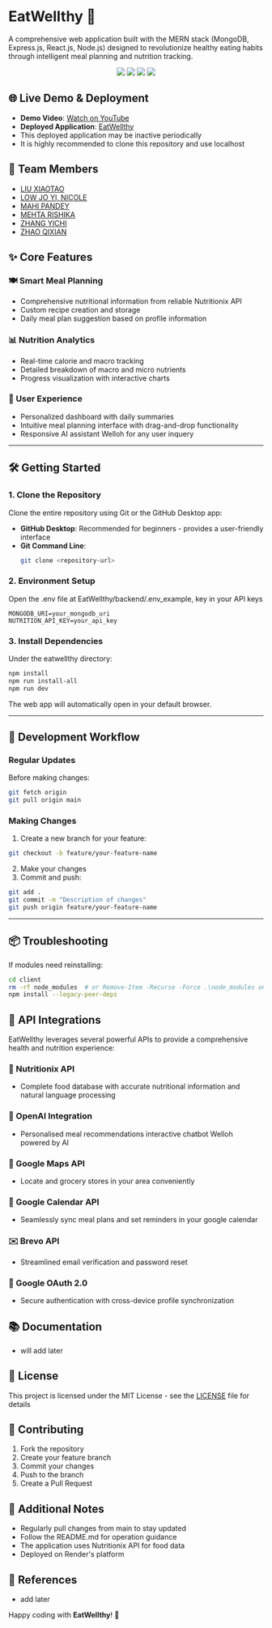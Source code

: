 # EatWellthy 🍲
A comprehensive web application built with the MERN stack (MongoDB, Express.js, React.js, Node.js) designed to revolutionize healthy eating habits through intelligent meal planning and nutrition tracking.

<p align="center">
  <img src="https://img.shields.io/badge/MongoDB-47A248?style=for-the-badge&logo=mongodb&logoColor=white" />
  <img src="https://img.shields.io/badge/Express.js-404D59?style=for-the-badge&logo=express&logoColor=white" />
  <img src="https://img.shields.io/badge/React-61DAFB?style=for-the-badge&logo=react&logoColor=white" />
  <img src="https://img.shields.io/badge/Node.js-339933?style=for-the-badge&logo=node.js&logoColor=white" />
</p>


## 🌐 Live Demo & Deployment
- **Demo Video**: [Watch on YouTube](https://www.youtube.com/watch?v=_jXpvho58wg)
- **Deployed Application**: [EatWellthy](https://eatwellthy.onrender.com)
- This deployed application may be inactive periodically
- It is highly recommended to clone this repository and use localhost

## 👥 Team Members
- [LIU XIAOTAO](https://github.com/Neurotic58)
- [LOW JO YI, NICOLE](https://github.com/Nicoleelow)
- [MAHI PANDEY](https://github.com/mahipandcy)
- [MEHTA RISHIKA](https://github.com/Oganesson0221)
- [ZHANG YICHI](https://github.com/CatilonyZhang)
- [ZHAO QIXIAN](https://github.com/ZhaoQixian)

## ✨ Core Features
### 🍽️ Smart Meal Planning
- Comprehensive nutritional information from reliable Nutritionix API
- Custom recipe creation and storage
- Daily meal plan suggestion based on profile information 

### 📊 Nutrition Analytics
- Real-time calorie and macro tracking
- Detailed breakdown of macro and micro nutrients
- Progress visualization with interactive charts

### 👤 User Experience
- Personalized dashboard with daily summaries
- Intuitive meal planning interface with drag-and-drop functionality
- Responsive AI assistant Welloh for any user inquery 

---
## 🛠️ Getting Started
### 1. Clone the Repository
Clone the entire repository using Git or the GitHub Desktop app:
   - **GitHub Desktop**: Recommended for beginners - provides a user-friendly interface
   - **Git Command Line**:
     ```bash
     git clone <repository-url>
     ```

### 2. Environment Setup
Open the .env file at EatWellthy/backend/.env_example, key in your API keys
```
MONGODB_URI=your_mongodb_uri
NUTRITION_API_KEY=your_api_key
```

### 3. Install Dependencies
Under the eatwellthy directory:
```bash
npm install 
npm run install-all
npm run dev
```
The web app will automatically open in your default browser.

---
## 🔄 Development Workflow
### Regular Updates
Before making changes:
```bash
git fetch origin
git pull origin main
```

### Making Changes
1. Create a new branch for your feature:
```bash
git checkout -b feature/your-feature-name
```
2. Make your changes
3. Commit and push:
```bash
git add .
git commit -m "Description of changes"
git push origin feature/your-feature-name
```

---
## 📦 Troubleshooting
If modules need reinstalling:
```bash
cd client
rm -rf node_modules  # or Remove-Item -Recurse -Force .\node_modules on Windows
npm install --legacy-peer-deps

```
## 🔌 API Integrations
EatWellthy leverages several powerful APIs to provide a comprehensive health and nutrition experience:
### 🥗 Nutritionix API
- Complete food database with accurate nutritional information and natural language processing
### 🤖 OpenAI Integration
- Personalised meal recommendations interactive chatbot Welloh powered by AI
### 📍 Google Maps API
- Locate and grocery stores in your area conveniently
### 📅 Google Calendar API
- Seamlessly sync meal plans and set reminders in your google calendar
### ✉️ Brevo API
- Streamlined email verification and password reset
### 🔐 Google OAuth 2.0
- Secure authentication with cross-device profile synchronization


## 📚 Documentation
- will add later


## 📜 License
This project is licensed under the MIT License - see the [LICENSE](LICENSE) file for details


## 🤝 Contributing
1. Fork the repository
2. Create your feature branch
3. Commit your changes
4. Push to the branch
5. Create a Pull Request


## 📝 Additional Notes
- Regularly pull changes from main to stay updated
- Follow the README.md for operation guidance
- The application uses Nutritionix API for food data
- Deployed on Render's platform


## 🔗 References
- add later

Happy coding with **EatWellthy**! 💪

